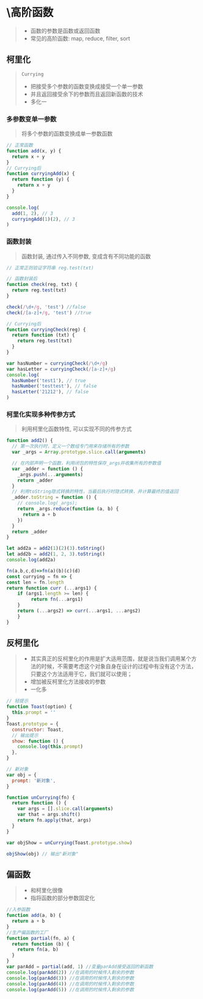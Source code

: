# \高阶函数

> - 函数的参数是函数或返回函数
> - 常见的高阶函数: map, reduce, filter, sort

## 柯里化

> `Currying`
>
> - 把接受多个参数的函数变换成接受一个单一参数
> - 并且返回接受余下的参数而且返回新函数的技术
> - 多化一

### 多参数变单一参数

> 将多个参数的函数变换成单一参数函数

```js
// 正常函数
function add(x, y) {
  return x + y
}
// Currying后
function curryingAdd(x) {
  return function (y) {
    return x + y
  }
}

console.log(
  add(1, 2), // 3
  curryingAdd(1)(2), // 3
)
```

### 函数封装

> 函数封装, 通过传入不同参数, 变成含有不同功能的函数

```js
// 正常正则验证字符串 reg.test(txt)

// 函数封装后
function check(reg, txt) {
  return reg.test(txt)
}

check(/\d+/g, 'test') //false
check(/[a-z]+/g, 'test') //true

// Currying后
function curryingCheck(reg) {
  return function (txt) {
    return reg.test(txt)
  }
}

var hasNumber = curryingCheck(/\d+/g)
var hasLetter = curryingCheck(/[a-z]+/g)
console.log(
  hasNumber('test1'), // true
  hasNumber('testtest'), // false
  hasLetter('21212'), // false
)
```

### 柯里化实现多种传参方式

> 利用柯里化函数特性, 可以实现不同的传参方式

```js
function add2() {
  // 第一次执行时，定义一个数组专门用来存储所有的参数
  var _args = Array.prototype.slice.call(arguments)

  // 在内部声明一个函数，利用闭包的特性保存_args并收集所有的参数值
  var _adder = function () {
    _args.push(...arguments)
    return _adder
  }
  // 利用toString隐式转换的特性，当最后执行时隐式转换，并计算最终的值返回
  _adder.toString = function () {
    // console.log(_args);
    return _args.reduce(function (a, b) {
      return a + b
    })
  }
  return _adder
}

let add2a = add2(1)(2)(3).toString()
let add2b = add2(1, 2, 3).toString()
console.log(add2a)
```

```js
fn(a,b,c,d)=>fn(a)(b)(c)(d)
const currying = fn => {
const len = fn.length
return function curr (...args1) {
    if (args1.length >= len) {
         return fn(...args1)
    }
    return (...args2) => curr(...args1, ...args2)
    }
}

```

## 反柯里化

> - 其实真正的反柯里化的作用是扩大适用范围，就是说当我们调用某个方法的时候，不需要考虑这个对象自身在设计的过程中有没有这个方法，只要这个方法适用于它，我们就可以使用；
> - 增加被反柯里化方法接收的参数
> - 一化多

```js
// 轻提示
function Toast(option) {
  this.prompt = ''
}
Toast.prototype = {
  constructor: Toast,
  // 输出提示
  show: function () {
    console.log(this.prompt)
  },
}

// 新对象
var obj = {
  prompt: '新对象',
}

function unCurrying(fn) {
  return function () {
    var args = [].slice.call(arguments)
    var that = args.shift()
    return fn.apply(that, args)
  }
}

var objShow = unCurrying(Toast.prototype.show)

objShow(obj) // 输出"新对象"
```

## 偏函数

> - 和柯里化很像
> - 指将函数的部分参数固定化

```js
//入参函数
function add(a, b) {
  return a + b
}
//生产偏函数的工厂
function partial(fn, a) {
  return function (b) {
    return fn(a, b)
  }
}
var parAdd = partial(add, 1) //变量parAdd接受返回的新函数
console.log(parAdd(2)) //在调用的时候传入剩余的参数
console.log(parAdd(3)) //在调用的时候传入剩余的参数
console.log(parAdd(4)) //在调用的时候传入剩余的参数
console.log(parAdd(5)) //在调用的时候传入剩余的参数
```
